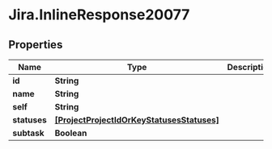 # Jira.InlineResponse20077

## Properties

Name | Type | Description | Notes
------------ | ------------- | ------------- | -------------
**id** | **String** |  | 
**name** | **String** |  | 
**self** | **String** |  | 
**statuses** | [**[ProjectProjectIdOrKeyStatusesStatuses]**](ProjectProjectIdOrKeyStatusesStatuses.md) |  | 
**subtask** | **Boolean** |  | 


